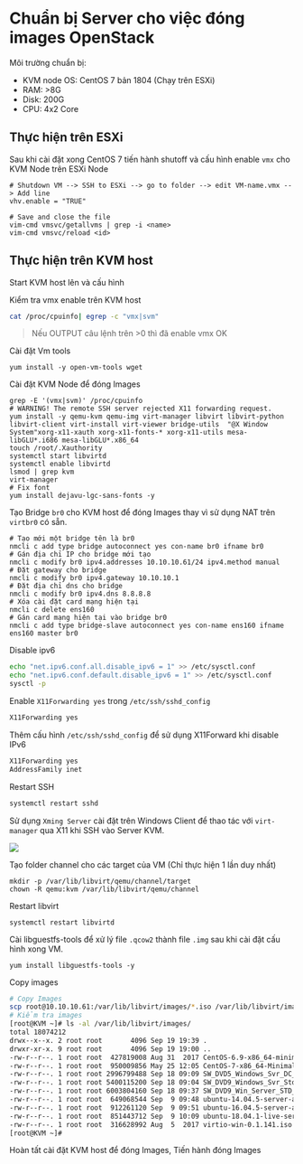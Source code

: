 # Chuẩn bị Server cho việc đóng images OpenStack 

Môi trường chuẩn bị:
- KVM node OS: CentOS 7 bản 1804 (Chạy trên ESXi) 
- RAM: >8G
- Disk: 200G 
- CPU: 4x2 Core

## Thực hiện trên ESXi 
Sau khi cài đặt xong CentOS 7 tiến hành shutoff và cấu hình enable `vmx` cho KVM Node trên ESXi Node
```
# Shutdown VM --> SSH to ESXi --> go to folder --> edit VM-name.vmx --> Add line
vhv.enable = "TRUE"

# Save and close the file
vim-cmd vmsvc/getallvms | grep -i <name> 
vim-cmd vmsvc/reload <id>
```

## Thực hiện trên KVM host
Start KVM host lên và cấu hình

Kiểm tra vmx enable trên KVM host
```sh
cat /proc/cpuinfo| egrep -c "vmx|svm"
```

> Nếu OUTPUT câu lệnh trên >0 thì đã enable vmx OK 

Cài đặt Vm tools
```
yum install -y open-vm-tools wget
```

Cài đặt KVM Node để đóng Images
```
grep -E '(vmx|svm)' /proc/cpuinfo
# WARNING! The remote SSH server rejected X11 forwarding request.
yum install -y qemu-kvm qemu-img virt-manager libvirt libvirt-python libvirt-client virt-install virt-viewer bridge-utils  "@X Window System"xorg-x11-xauth xorg-x11-fonts-* xorg-x11-utils mesa-libGLU*.i686 mesa-libGLU*.x86_64
touch /root/.Xauthority
systemctl start libvirtd
systemctl enable libvirtd
lsmod | grep kvm
virt-manager
# Fix font 
yum install dejavu-lgc-sans-fonts -y
```

Tạo Bridge `br0` cho KVM host để đóng Images thay vì sử dụng NAT trên `virtbr0` có sẵn.
```
# Tạo mới một bridge tên là br0
nmcli c add type bridge autoconnect yes con-name br0 ifname br0
# Gán địa chỉ IP cho bridge mới tạo
nmcli c modify br0 ipv4.addresses 10.10.10.61/24 ipv4.method manual
# Đặt gateway cho bridge 
nmcli c modify br0 ipv4.gateway 10.10.10.1
# Đặt địa chỉ dns cho bridge
nmcli c modify br0 ipv4.dns 8.8.8.8
# Xóa cài đặt card mạng hiện tại
nmcli c delete ens160
# Gán card mạng hiện tại vào bridge br0
nmcli c add type bridge-slave autoconnect yes con-name ens160 ifname ens160 master br0
```

Disable ipv6
```sh
echo "net.ipv6.conf.all.disable_ipv6 = 1" >> /etc/sysctl.conf
echo "net.ipv6.conf.default.disable_ipv6 = 1" >> /etc/sysctl.conf
sysctl -p
```

Enable `X11Forwarding yes` trong `/etc/ssh/sshd_config`
```sh
X11Forwarding yes
```

Thêm cấu hình `/etc/ssh/sshd_config` để sử dụng X11Forward khi disable IPv6
```sh
X11Forwarding yes
AddressFamily inet
```

Restart SSH
```sh
systemctl restart sshd
```

Sử dụng `Xming Server` cài đặt trên Windows Client để thao tác với `virt-manager` qua X11 khi SSH vào Server KVM.

![](https://i.imgur.com/1uoB8Sa.png)


Tạo folder channel cho các target của VM (Chỉ thực hiện 1 lần duy nhất)
```
mkdir -p /var/lib/libvirt/qemu/channel/target
chown -R qemu:kvm /var/lib/libvirt/qemu/channel
```

Restart libvirt 
```
systemctl restart libvirtd
```

Cài libguestfs-tools để xử lý file `.qcow2` thành file `.img` sau khi cài đặt cấu hình xong VM.
```
yum install libguestfs-tools -y
```


Copy images
```sh
# Copy Images
scp root@10.10.10.61:/var/lib/libvirt/images/*.iso /var/lib/libvirt/images/
# Kiểm tra images
[root@KVM ~]# ls -al /var/lib/libvirt/images/
total 18074212
drwx--x--x. 2 root root       4096 Sep 19 19:39 .
drwxr-xr-x. 9 root root       4096 Sep 19 19:00 ..
-rw-r--r--. 1 root root  427819008 Aug 31  2017 CentOS-6.9-x86_64-minimal.iso
-rw-r--r--. 1 root root  950009856 May 25 12:05 CentOS-7-x86_64-Minimal-1804.iso
-rw-r--r--. 1 root root 2996799488 Sep 18 09:09 SW_DVD5_Windows_Svr_DC_EE_SE_Web_2008R2_64-bit_English_X15-59754.ISO
-rw-r--r--. 1 root root 5400115200 Sep 18 09:04 SW_DVD9_Windows_Svr_Std_and_DataCtr_2012_R2_64Bit_English_-4_MLF_X19-82891.ISO
-rw-r--r--. 1 root root 6003804160 Sep 18 09:37 SW_DVD9_Win_Server_STD_CORE_2016_64Bit_English_-4_DC_STD_MLF_X21-70526.ISO
-rw-r--r--. 1 root root  649068544 Sep  9 09:48 ubuntu-14.04.5-server-amd64.iso
-rw-r--r--. 1 root root  912261120 Sep  9 09:51 ubuntu-16.04.5-server-amd64.iso
-rw-r--r--. 1 root root  851443712 Sep  9 10:09 ubuntu-18.04.1-live-server-amd64.iso
-rw-r--r--. 1 root root  316628992 Aug  5  2017 virtio-win-0.1.141.iso
[root@KVM ~]# 
```

Hoàn tất cài đặt KVM host để đóng Images, Tiến hành đóng Images
